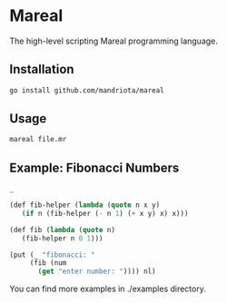 # Mareal
The high-level scripting Mareal programming language.

## Installation
```sh
go install github.com/mandriota/mareal
```

## Usage
```sh
mareal file.mr
```

## Example: Fibonacci Numbers
```lisp
_

(def fib-helper (lambda (quote n x y)
   (if n (fib-helper (- n 1) (+ x y) x) x)))

(def fib (lambda (quote n)
   (fib-helper n 0 1)))

(put (_ "fibonacci: "
     (fib (num
       (get "enter number: ")))) nl)
```

You can find more examples in ./examples directory.
